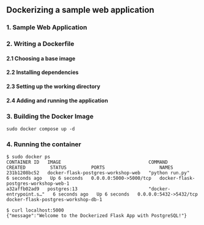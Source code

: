 ## Dockerizing a sample web application
### 1. Sample Web Application
### 2. Writing a Dockerfile
#### 2.1 Choosing a base image
#### 2.2 Installing dependencies
#### 2.3 Setting up the working directory
#### 2.4 Adding and running the application
### 3. Building the Docker Image
```
sudo docker compose up -d

```
### 4. Running the container
```
$ sudo docker ps
CONTAINER ID   IMAGE                                COMMAND                  CREATED         STATUS         PORTS                    NAMES
231b1208bc52   docker-flask-postgres-workshop-web   "python run.py"          6 seconds ago   Up 6 seconds   0.0.0.0:5000->5000/tcp   docker-flask-postgres-workshop-web-1
a32affb02ad9   postgres:13                          "docker-entrypoint.s…"   6 seconds ago   Up 6 seconds   0.0.0.0:5432->5432/tcp   docker-flask-postgres-workshop-db-1
```

```
$ curl localhost:5000
{"message":"Welcome to the Dockerized Flask App with PostgreSQL!"}

```
